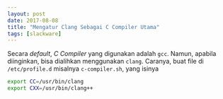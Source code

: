 ```yaml
---
layout: post
date: 2017-08-08
title: "Mengatur Clang Sebagai C Compiler Utama"
tags: [slackware]
---
```


Secara _default_, _C Compiler_ yang digunakan adalah <code>gcc</code>. Namun, apabila diinginkan, bisa dialihkan menggunakan <code>clang</code>. Caranya, buat file di <code>/etc/profile.d</code>  misalnya <code>c-compiler.sh</code>, yang isinya

```bash
export CC=/usr/bin/clang
export CXX=/usr/bin/clang++
```

